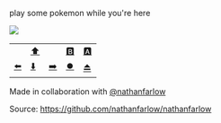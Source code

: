play some pokemon while you're here

![](http://hc.lc:5000/game)
 
|                                    |                                      |                                     |                                     |                                       |
| ---------------------------------- | ------------------------------------ | ----------------------------------- | ----------------------------------- | ------------------------------------- |
|                                    | [⬆️](http://hc.lc:5000/input/UP)    |                                      | [🅱️](http://hc.lc:5000/input/B)     | [🅰️](http://hc.lc:5000/input/A)      |
| [⬅️](http://hc.lc:5000/input/LEFT) | [⬇️](http://hc.lc:5000/input/DOWN)  | [➡️](http://hc.lc:5000/input/RIGHT) | [⏺️](http://hc.lc:5000/input/START) | [⏏️](http://hc.lc:5000/input/SELECT) |

Made in collaboration with [@nathanfarlow](https://github.com/nathanfarlow)

Source: https://github.com/nathanfarlow/nathanfarlow
